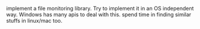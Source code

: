 implement a file monitoring library. Try to implement it in an OS independent way.
Windows has many apis to deal with this. spend time in finding similar stuffs in linux/mac too.<br>
